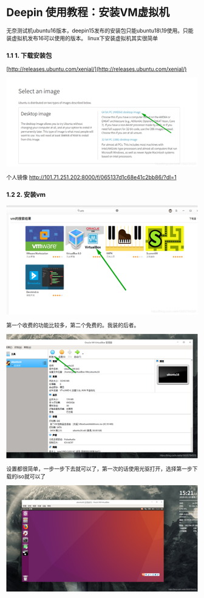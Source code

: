 # Deepin 使用教程：安装VM虚拟机

无奈测试机ubuntu16版本，deepin15发布的安装包只能ubuntu18\19使用。只能装虚拟机发布16可以使用的版本。
linux下安装虚拟机其实很简单
### 1.1 1. 下载安装包
[http://releases.ubuntu.com/xenial/](http://releases.ubuntu.com/xenial/)

![](https://raw.githubusercontent.com/BeyondXinXin/BeyondXinXIn/main/%E6%93%8D%E4%BD%9C%E7%B3%BB%E7%BB%9F/deepin/%E5%AE%89%E8%A3%85vm%E8%99%9A%E6%8B%9F%E6%9C%BA.md/597384210239464.png)

个人镜像  http://101.71.251.202:8000/f/065137d1c68e41c2bb86/?dl=1

### 1.2 2. 安装vm

![](https://raw.githubusercontent.com/BeyondXinXin/BeyondXinXIn/main/%E6%93%8D%E4%BD%9C%E7%B3%BB%E7%BB%9F/deepin/%E5%AE%89%E8%A3%85vm%E8%99%9A%E6%8B%9F%E6%9C%BA.md/77254310218079.png)

第一个收费的功能比较多，第二个免费的。我装的后者。

![](https://raw.githubusercontent.com/BeyondXinXin/BeyondXinXIn/main/%E6%93%8D%E4%BD%9C%E7%B3%BB%E7%BB%9F/deepin/%E5%AE%89%E8%A3%85vm%E8%99%9A%E6%8B%9F%E6%9C%BA.md/185234310236758.png)

设置都很简单，一步一步下去就可以了，第一次的话使用光驱打开，选择第一步下载的iso就可以了

![](https://raw.githubusercontent.com/BeyondXinXin/BeyondXinXIn/main/%E6%93%8D%E4%BD%9C%E7%B3%BB%E7%BB%9F/deepin/%E5%AE%89%E8%A3%85vm%E8%99%9A%E6%8B%9F%E6%9C%BA.md/279234310238855.png)